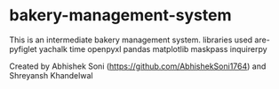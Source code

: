 # bakery-management-system
This is an intermediate bakery management system.
libraries used are-
pyfiglet
yachalk
time 
openpyxl
pandas
matplotlib
maskpass
inquirerpy

Created by Abhishek Soni (https://github.com/AbhishekSoni1764) and Shreyansh Khandelwal 
